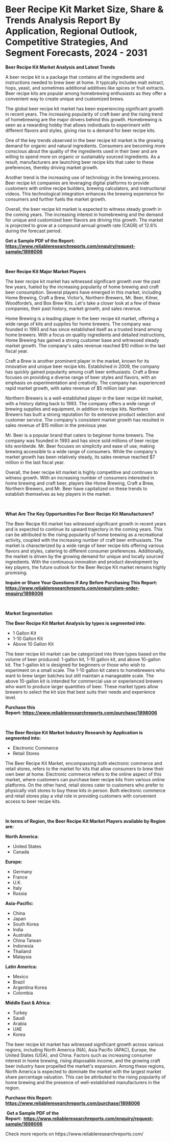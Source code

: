 <p><h1>Beer Recipe Kit Market Size, Share & Trends Analysis Report By Application, Regional Outlook, Competitive Strategies, And Segment Forecasts, 2024 - 2031</h1></p><p><strong>Beer Recipe Kit Market Analysis and Latest Trends</strong></p>
<p><p>A beer recipe kit is a package that contains all the ingredients and instructions needed to brew beer at home. It typically includes malt extract, hops, yeast, and sometimes additional additives like spices or fruit extracts. Beer recipe kits are popular among homebrewing enthusiasts as they offer a convenient way to create unique and customized brews.</p><p>The global beer recipe kit market has been experiencing significant growth in recent years. The increasing popularity of craft beer and the rising trend of homebrewing are the major drivers behind this growth. Homebrewing is seen as a rewarding hobby that allows individuals to experiment with different flavors and styles, giving rise to a demand for beer recipe kits.</p><p>One of the key trends observed in the beer recipe kit market is the growing demand for organic and natural ingredients. Consumers are becoming more conscious about the quality of the ingredients used in their beer and are willing to spend more on organic or sustainably sourced ingredients. As a result, manufacturers are launching beer recipe kits that cater to these preferences, thereby driving market growth.</p><p>Another trend is the increasing use of technology in the brewing process. Beer recipe kit companies are leveraging digital platforms to provide customers with online recipe builders, brewing calculators, and instructional videos. This technological integration enhances the brewing experience for consumers and further fuels the market growth.</p><p>Overall, the beer recipe kit market is expected to witness steady growth in the coming years. The increasing interest in homebrewing and the demand for unique and customized beer flavors are driving this growth. The market is projected to grow at a compound annual growth rate (CAGR) of 12.6% during the forecast period.</p></p>
<p><strong>Get a Sample PDF of the Report:&nbsp; <a href="https://www.reliableresearchreports.com/enquiry/request-sample/1898006">https://www.reliableresearchreports.com/enquiry/request-sample/1898006</a></strong></p>
<p>&nbsp;</p>
<p><strong>Beer Recipe Kit Major Market Players</strong></p>
<p><p>The beer recipe kit market has witnessed significant growth over the past few years, fueled by the increasing popularity of home brewing and craft beer consumption. Several players have emerged in this market, including Home Brewing, Craft a Brew, Victor’s, Northern Brewers, Mr. Beer, Kilner, Woodforde’s, and Box Brew Kits. Let's take a closer look at a few of these companies, their past history, market growth, and sales revenue.</p><p>Home Brewing is a leading player in the beer recipe kit market, offering a wide range of kits and supplies for home brewers. The company was founded in 1993 and has since established itself as a trusted brand among home brewers. With a focus on quality ingredients and detailed instructions, Home Brewing has gained a strong customer base and witnessed steady market growth. The company's sales revenue reached $10 million in the last fiscal year.</p><p>Craft a Brew is another prominent player in the market, known for its innovative and unique beer recipe kits. Established in 2009, the company has quickly gained popularity among craft beer enthusiasts. Craft a Brew focuses on providing a diverse range of beer styles and flavors, with an emphasis on experimentation and creativity. The company has experienced rapid market growth, with sales revenue of $5 million last year.</p><p>Northern Brewers is a well-established player in the beer recipe kit market, with a history dating back to 1993. The company offers a wide range of brewing supplies and equipment, in addition to recipe kits. Northern Brewers has built a strong reputation for its extensive product selection and customer service. The company's consistent market growth has resulted in sales revenue of $15 million in the previous year.</p><p>Mr. Beer is a popular brand that caters to beginner home brewers. The company was founded in 1993 and has since sold millions of beer recipe kits worldwide. Mr. Beer focuses on simplicity and ease of use, making brewing accessible to a wide range of consumers. While the company's market growth has been relatively steady, its sales revenue reached $7 million in the last fiscal year.</p><p>Overall, the beer recipe kit market is highly competitive and continues to witness growth. With an increasing number of consumers interested in home brewing and craft beer, players like Home Brewing, Craft a Brew, Northern Brewers, and Mr. Beer have capitalized on these trends to establish themselves as key players in the market.</p></p>
<p>&nbsp;</p>
<p><strong>What Are The Key Opportunities For Beer Recipe Kit Manufacturers?</strong></p>
<p><p>The Beer Recipe Kit market has witnessed significant growth in recent years and is expected to continue its upward trajectory in the coming years. This can be attributed to the rising popularity of home brewing as a recreational activity, coupled with the increasing number of craft beer enthusiasts. The market is characterized by a wide range of beer recipe kits offering various flavors and styles, catering to different consumer preferences. Additionally, the market is driven by the growing demand for unique and locally sourced ingredients. With the continuous innovation and product development by key players, the future outlook for the Beer Recipe Kit market remains highly promising.</p></p>
<p><strong>Inquire or Share Your Questions If Any Before Purchasing This Report: <a href="https://www.reliableresearchreports.com/enquiry/pre-order-enquiry/1898006">https://www.reliableresearchreports.com/enquiry/pre-order-enquiry/1898006</a></strong></p>
<p>&nbsp;</p>
<p><strong>Market Segmentation</strong></p>
<p><strong>The Beer Recipe Kit Market Analysis by types is segmented into:</strong></p>
<p><ul><li>1 Gallon Kit</li><li>1-10 Gallon Kit</li><li>Above 10 Gallon Kit</li></ul></p>
<p><p>The beer recipe kit market can be categorized into three types based on the volume of beer produced: 1-gallon kit, 1-10 gallon kit, and above 10-gallon kit. The 1-gallon kit is designed for beginners or those who wish to experiment on a small scale. The 1-10 gallon kit caters to homebrewers who want to brew larger batches but still maintain a manageable scale. The above 10-gallon kit is intended for commercial use or experienced brewers who want to produce larger quantities of beer. These market types allow brewers to select the kit size that best suits their needs and experience level.</p></p>
<p><strong>Purchase this Report:&nbsp;<a href="https://www.reliableresearchreports.com/purchase/1898006">https://www.reliableresearchreports.com/purchase/1898006</a></strong></p>
<p>&nbsp;</p>
<p><strong>The Beer Recipe Kit Market Industry Research by Application is segmented into:</strong></p>
<p><ul><li>Electronic Commerce</li><li>Retail Stores</li></ul></p>
<p><p>The Beer Recipe Kit Market, encompassing both electronic commerce and retail stores, refers to the market for kits that allow consumers to brew their own beer at home. Electronic commerce refers to the online aspect of this market, where customers can purchase beer recipe kits from various online platforms. On the other hand, retail stores cater to customers who prefer to physically visit stores to buy these kits in person. Both electronic commerce and retail stores play a vital role in providing customers with convenient access to beer recipe kits.</p></p>
<p>&nbsp;</p>
<p><strong>In terms of Region, the Beer Recipe Kit Market Players available by Region are:</strong></p>
<p>
    <p> <strong> North America: </strong>
        <ul>
            <li>United States</li>
            <li>Canada</li>
        </ul>
        </p> 
    <p> <strong> Europe: </strong>
        <ul>
            <li>Germany</li>
            <li>France</li>
            <li>U.K.</li>
            <li>Italy</li>
            <li>Russia</li>
        </ul>
        </p> 
    <p> <strong> Asia-Pacific: </strong>
        <ul>
            <li>China</li>
            <li>Japan</li>
            <li>South Korea</li>
            <li>India</li>
            <li>Australia</li>
            <li>China Taiwan</li>
            <li>Indonesia</li>
            <li>Thailand</li>
            <li>Malaysia</li>
        </ul>
        </p> 
    <p> <strong> Latin America: </strong>
        <ul>
            <li>Mexico</li>
            <li>Brazil</li>
            <li>Argentina Korea</li>
            <li>Colombia</li>
        </ul>
        </p> 
    <p> <strong> Middle East & Africa: </strong>
        <ul>
            <li>Turkey</li>
            <li>Saudi</li>
            <li>Arabia</li>
            <li>UAE</li>
            <li>Korea</li>
        </ul>
    </p>
    </p>
<p><p>The beer recipe kit market has witnessed significant growth across various regions, including North America (NA), Asia Pacific (APAC), Europe, the United States (USA), and China. Factors such as increasing consumer interest in home brewing, rising disposable income, and the growing craft beer industry have propelled the market's expansion. Among these regions, North America is expected to dominate the market with the largest market share percentage valuation. This can be attributed to the rising popularity of home brewing and the presence of well-established manufacturers in the region.</p></p>
<p><strong>Purchase this Report: <a href="https://www.reliableresearchreports.com/purchase/1898006">https://www.reliableresearchreports.com/purchase/1898006</a></strong></p>
<p>&nbsp;<strong>Get a Sample PDF of the Report:&nbsp;&nbsp;<a href="https://www.reliableresearchreports.com/enquiry/request-sample/1898006">https://www.reliableresearchreports.com/enquiry/request-sample/1898006</a></strong></p>
<p><strong></strong></p>
<p>Check more reports on https://www.reliableresearchreports.com/</p>